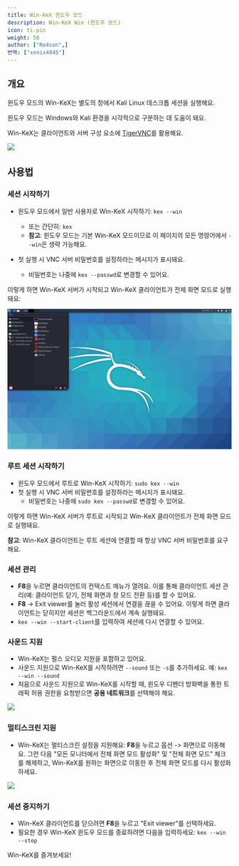 ```yaml
---
title: Win-KeX 윈도우 모드
description: Win-KeX Win (윈도우 모드)
icon: ti-pin
weight: 50
author: ["Re4son",]
번역: ["xenix4845"]
---
```


## 개요

윈도우 모드의 Win-KeX는 별도의 창에서 Kali Linux 데스크톱 세션을 실행해요.

윈도우 모드는 Windows와 Kali 환경을 시각적으로 구분하는 데 도움이 돼요.

Win-KeX는 클라이언트와 서버 구성 요소에 [TigerVNC](https://tigervnc.org/)를 활용해요.

![](../win-kex/win-kex-full.png)

## 사용법

### 세션 시작하기

- 윈도우 모드에서 일반 사용자로 Win-KeX 시작하기: `kex --win`
  - 또는 간단히: `kex`
  - **참고**: 윈도우 모드는 기본 Win-KeX 모드이므로 이 페이지의 모든 명령어에서 `--win`은 생략 가능해요.

- 첫 실행 시 VNC 서버 비밀번호를 설정하라는 메시지가 표시돼요.
  - 비밀번호는 나중에 `kex --passwd`로 변경할 수 있어요.

이렇게 하면 Win-KeX 서버가 시작되고 Win-KeX 클라이언트가 전체 화면 모드로 실행돼요:

![](../win-kex/win-kex-win.png)

### 루트 세션 시작하기

- 윈도우 모드에서 루트로 Win-KeX 시작하기: `sudo kex --win`
- 첫 실행 시 VNC 서버 비밀번호를 설정하라는 메시지가 표시돼요.
  - 비밀번호는 나중에 `sudo kex --passwd`로 변경할 수 있어요.

이렇게 하면 Win-KeX 서버가 루트로 시작되고 Win-KeX 클라이언트가 전체 화면 모드로 실행돼요.

**참고**: Win-KeX 클라이언트는 루트 세션에 연결할 때 항상 VNC 서버 비밀번호를 요구해요.

### 세션 관리

- **F8**을 누르면 클라이언트의 컨텍스트 메뉴가 열려요. 이를 통해 클라이언트 세션 관리(예: 클라이언트 닫기, 전체 화면과 창 모드 전환 등)를 할 수 있어요.
- **F8** -> Exit viewer를 눌러 활성 세션에서 연결을 끊을 수 있어요. 이렇게 하면 클라이언트는 닫히지만 세션은 백그라운드에서 계속 실행돼요.
- `kex --win --start-client`를 입력하여 세션에 다시 연결할 수 있어요.

### 사운드 지원

- Win-KeX는 펄스 오디오 지원을 포함하고 있어요.
- 사운드 지원으로 Win-KeX를 시작하려면 `--sound` 또는 `-s`를 추가하세요. 예: `kex --win --sound`
- 처음으로 사운드 지원으로 Win-KeX를 시작할 때, 윈도우 디펜더 방화벽을 통한 트래픽 허용 권한을 요청받으면 **공용 네트워크**를 선택해야 해요.

![](../win-kex-sl/win-kex-pulseaudio_firewall.png)

### 멀티스크린 지원

- Win-KeX는 멀티스크린 설정을 지원해요:
  **F8**을 누르고 옵션 -> 화면으로 이동해요. 그런 다음 "모든 모니터에서 전체 화면 모드 활성화" 및 "전체 화면 모드" 체크를 해제하고, Win-KeX를 원하는 화면으로 이동한 후 전체 화면 모드를 다시 활성화하세요.

![](win-kex-multiscreen.png)

### 세션 중지하기

- Win-KeX 클라이언트를 닫으려면 **F8**을 누르고 "Exit viewer"를 선택하세요.
- 필요한 경우 Win-KeX 윈도우 모드를 종료하려면 다음을 입력하세요: `kex --win --stop`

Win-KeX를 즐겨보세요!
